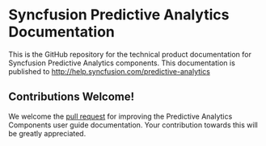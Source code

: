 # Syncfusion Predictive Analytics Documentation

This is the GitHub repository for the technical product documentation for Syncfusion Predictive Analytics components. This documentation is published to http://help.syncfusion.com/predictive-analytics

## Contributions Welcome!

We welcome the [pull request](https://docs.github.com/en/github/managing-files-in-a-repository/editing-files-in-another-users-repository) for improving the Predictive Analytics Components user guide documentation. Your contribution towards this will be greatly appreciated.